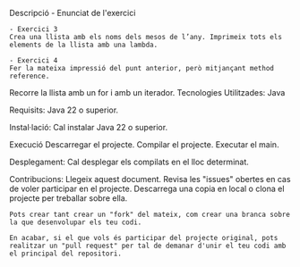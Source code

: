 
Descripció - Enunciat de l'exercici

	- Exercici 3
	Crea una llista amb els noms dels mesos de l’any. Imprimeix tots els elements de la llista amb una lambda.

	- Exercici 4
	Fer la mateixa impressió del punt anterior, però mitjançant method reference. 

Recorre la llista amb un for i amb un iterador.
Tecnologies Utilitzades:
	Java
	
Requisits:
	Java 22 o superior.
	
Instal·lació:
	Cal instalar Java 22 o superior.
	
Execució
    Descarregar el projecte.
	Compilar el projecte.
	Executar el main.
	
Desplegament:
    Cal desplegar els compilats en el lloc determinat.

Contribucions:
	Llegeix aquest document.
	Revisa les "issues" obertes en cas de voler participar en el projecte.
    Descarrega una copia en local o clona el projecte per treballar sobre ella.
	
	Pots crear tant crear un "fork" del mateix, com crear una branca sobre la que desenvolupar els teu codi.
	
	En acabar, si el que vols és participar del projecte original, pots realitzar un "pull request" per tal de demanar d'unir el teu codi amb el principal del repositori.
	